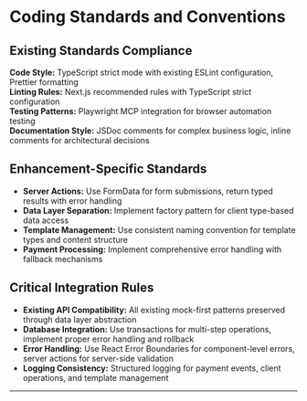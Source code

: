 # Coding Standards and Conventions

## Existing Standards Compliance
**Code Style:** TypeScript strict mode with existing ESLint configuration, Prettier formatting  
**Linting Rules:** Next.js recommended rules with TypeScript strict configuration  
**Testing Patterns:** Playwright MCP integration for browser automation testing  
**Documentation Style:** JSDoc comments for complex business logic, inline comments for architectural decisions

## Enhancement-Specific Standards
- **Server Actions:** Use FormData for form submissions, return typed results with error handling
- **Data Layer Separation:** Implement factory pattern for client type-based data access
- **Template Management:** Use consistent naming convention for template types and content structure
- **Payment Processing:** Implement comprehensive error handling with fallback mechanisms

## Critical Integration Rules
- **Existing API Compatibility:** All existing mock-first patterns preserved through data layer abstraction
- **Database Integration:** Use transactions for multi-step operations, implement proper error handling and rollback
- **Error Handling:** Use React Error Boundaries for component-level errors, server actions for server-side validation
- **Logging Consistency:** Structured logging for payment events, client operations, and template management

---
